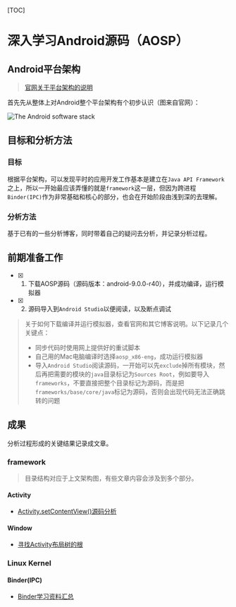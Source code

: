 [TOC]

# 深入学习Android源码（AOSP）

## Android平台架构

> [官网关于平台架构的说明](https://developer.android.com/guide/platform)

首先先从整体上对Android整个平台架构有个初步认识（图来自官网）：

![ The Android software stack](https://developer.android.com/guide/platform/images/android-stack_2x.png)

## 目标和分析方法

### 目标

根据平台架构，可以发现平时的应用开发工作基本是建立在`Java API Framework`之上，所以一开始最应该弄懂的就是`framework`这一层，但因为跨进程`Binder(IPC)`作为非常基础和核心的部分，也会在开始阶段由浅到深的去理解。

### 分析方法

基于已有的一些分析博客，同时带着自己的疑问去分析，并记录分析过程。

## 前期准备工作

- [x] 1. 下载AOSP源码（源码版本：android-9.0.0-r40），并成功编译，运行模拟器
- [x] 2. 源码导入到`Android Studio`以便阅读，以及断点调试

> 关于如何下载编译并运行模拟器，查看官网和其它博客说明。以下记录几个关键点：
>
> - 同步代码时使用网上提供好的重试脚本
> - 自己用的Mac电脑编译时选择`aosp_x86-eng`，成功运行模拟器
> - 导入`Android Studio`阅读源码，一开始可以先`exclude`掉所有模块，然后再把需要的模块的`java`目录标记为`Sources Root`，例如要导入`frameworks`，不要直接把整个目录标记为源码，而是把`frameworks/base/core/java`标记为源码，否则会出现代码无法正确跳转的问题

## 成果

分析过程形成的关键结果记录成文章。

### framework

> 目录结构对应于上文架构图，有些文章内容会涉及到多个部分。

#### Activity

- [Activity.setContentView()源码分析](./doc/Activity.setContentView()源码分析.md)

#### Window

- [寻找Activity布局树的根](./doc/寻找Activity布局树的根.md)

### Linux Kernel

#### Binder(IPC)

-  [Binder学习资料汇总](doc/Binder学习资料汇总.md) 